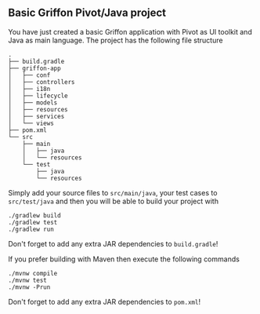 Basic Griffon Pivot/Java project
--------------------------------

You have just created a basic Griffon application with Pivot as UI toolkit
and Java as main language. The project has the following file structure

    .
    ├── build.gradle
    ├── griffon-app
    │   ├── conf
    │   ├── controllers
    │   ├── i18n
    │   ├── lifecycle
    │   ├── models
    │   ├── resources
    │   ├── services
    │   └── views
    ├── pom.xml
    └── src
        ├── main
        │   ├── java
        │   └── resources
        └── test
            ├── java
            └── resources

Simply add your source files to `src/main/java`, your test cases to
`src/test/java` and then you will be able to build your project with

    ./gradlew build
    ./gradlew test
    ./gradlew run

Don't forget to add any extra JAR dependencies to `build.gradle`!

If you prefer building with Maven then execute the following commands

    ./mvnw compile
    ./mvnw test
    ./mvnw -Prun

Don't forget to add any extra JAR dependencies to `pom.xml`!
